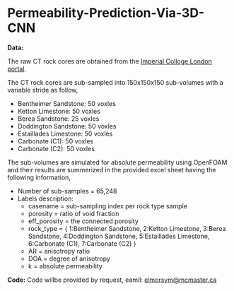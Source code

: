 # Permeability-Prediction-Via-3D-CNN

**Data:**

The raw CT rock cores are obtained from the [Imperial Colloge London portal](https://www.imperial.ac.uk/earth-science/research/research-groups/pore-scale-modelling/micro-ct-images-and-networks/).

The CT rock cores are sub-sampled into 150x150x150 sub-volumes with a variable stride as follow,
  - Bentheimer Sandstone:  50 voxles 
  - Ketton Limestone:      50 voxles
  - Berea Sandstone:       25 voxles
  - Doddington Sandstone:  50 voxles 
  - Estaillades Limestone: 50 voxles
  - Carbonate (C1):        50 voxles
  - Carbonate (C2):        50 voxles


The sub-volumes are simulated for absolute permeability using OpenFOAM and their results are summerized in the provided excel sheet having the following information,

 - Number of sub-samples = 65,248
 - Labels description:
    - casename = sub-sampling index per rock type sample
    - porosity = ratio of void fraction
    - eff_porosity = the connected porosity
    - rock_type = {
                   1:Bentheimer Sandstone, 
                   2:Ketton Limestone, 
                   3:Berea Sandstone, 
                   4:Doddington Sandstone, 
                   5:Estaillades Limestone, 
                   6:Carbonate (C1), 
                   7:Carbonate (C2)
                   }
    - AR = anisotropy ratio
    - DOA = degree of anisotropy
    - k = absolute permeability

**Code:**
Code willbe provided by request, eamil: elmorsym@mcmaster.ca
